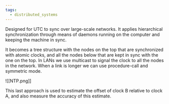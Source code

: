 ```yaml
---
tags:
  - distributed_systems
---
```

Designed for UTC to sync over large-scale networks. It applies hierarchical synchronization through means of daemons running on the computer and keeping the machine in sync.  

It becomes a tree structure with the nodes on the top that are synchronized with atomic clocks, and all the nodes below that are kept in sync with the one on the top. In LANs we use multicast to signal the clock to all the nodes in the network. When a link is longer we can use procedure-call and symmetric mode.

![[NTP.png]]

This last approach is used to estimate the offset of clock B relative to clock A, and also measure the accuracy of this estimate.
